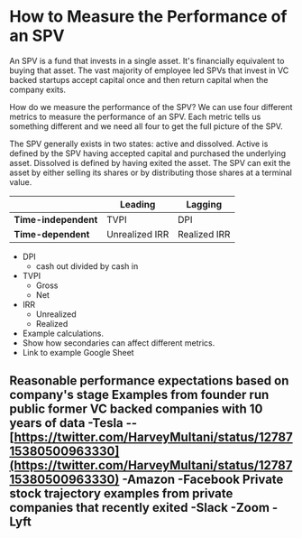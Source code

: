 # How to Measure the Performance of an SPV

An SPV is a fund that invests in a single asset. It's financially equivalent to buying that asset. The vast majority of employee led SPVs that invest in VC backed startups accept capital once and then return capital when the company exits.

How do we measure the performance of the SPV? We can use four different metrics to measure the performance of an SPV. Each metric tells us something different and we need all four to get the full picture of the SPV. 

The SPV generally exists in two states: active and dissolved. Active is defined by the SPV having accepted capital and purchased the underlying asset. Dissolved is defined by having exited the asset. The SPV can exit the asset by either selling its shares or by distributing those shares at a terminal value. 


|   |  Leading |  Lagging |   
|-|-|-|
| **Time-independent**  | TVPI  | DPI  |   
| **Time-dependent**  | Unrealized IRR | Realized IRR  |   


-   DPI
    -   cash out divided by cash in
-   TVPI
    -   Gross
    -   Net
-   IRR
    -   Unrealized
    -   Realized
-   Example calculations.
-   Show how secondaries can affect different metrics.
-   Link to example Google Sheet

Reasonable performance expectations based on company's stage
Examples from founder run public former VC backed companies with 10 years of data
-Tesla
-- [https://twitter.com/HarveyMultani/status/1278715380500963330](https://twitter.com/HarveyMultani/status/1278715380500963330)
-Amazon
-Facebook
Private stock trajectory examples from private companies that recently exited
-Slack
-Zoom
-Lyft
-

<!--stackedit_data:
eyJoaXN0b3J5IjpbLTEyNTUxMzAxOCwtMjA3NDg3MDM4NywtMj
A5OTcwODIyMywyMDMyMDU4MDk1LC0zMzA0MTk1MTgsMTIzOTc1
MzE4NCwtMTMzNTAwNDA4MF19
-->